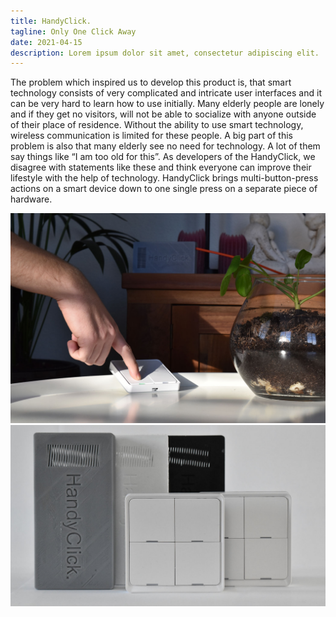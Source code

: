 ```yaml
---
title: HandyClick.
tagline: Only One Click Away
date: 2021-04-15
description: Lorem ipsum dolor sit amet, consectetur adipiscing elit.
---
```


The problem which inspired us to develop this product is, that smart technology consists of very complicated and intricate user interfaces and it can be very hard to learn how to use initially. 
Many elderly people are lonely and if they get no visitors, will not be able to socialize with anyone outside of their place of residence. Without the ability to use smart technology, wireless communication is limited for these people. 
A big part of this problem is also that many elderly see no need for technology. A lot of them say things like “I am too old for this”. As developers of the HandyClick, we disagree with statements like these and think everyone can improve their lifestyle with the help of technology. 
HandyClick brings multi-button-press actions on a smart device down to one single press on a separate piece of hardware. 

![](cover.jpg)
![](handyclick-family.jpg)

